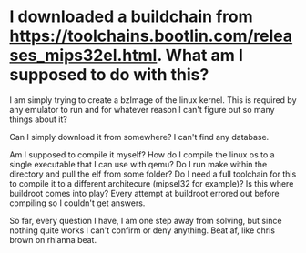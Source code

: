 # I downloaded a buildchain from https://toolchains.bootlin.com/releases_mips32el.html. What am I supposed to do with this?
I am simply trying to create a bzImage of the linux kernel. This is required by any emulator to run and for whatever reason I can't figure out so many things about it?

Can I simply download it from somewhere? I can't find any database.

Am I supposed to compile it myself?
How do I compile the linux os to a single executable that I can use with qemu?
Do I run make within the directory and pull the elf from some folder?
Do I need a full toolchain for this to compile it to a different architecure (mipsel32 for example)?
  Is this where buildroot comes into play? Every attempt at buildroot errored out before compiling so I couldn't get answers.
  
So far, every question I have, I am one step away from solving, but since nothing quite works I can't confirm or deny anything. Beat af, like chris brown on rhianna beat.
